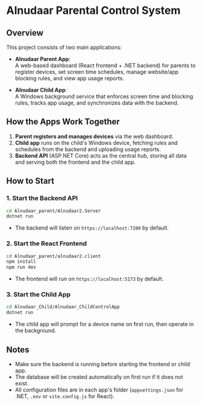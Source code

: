 # Alnudaar Parental Control System

## Overview

This project consists of two main applications:

- **Alnudaar Parent App**:  
  A web-based dashboard (React frontend + .NET backend) for parents to register devices, set screen time schedules, manage website/app blocking rules, and view app usage reports.

- **Alnudaar Child App**:  
  A Windows background service that enforces screen time and blocking rules, tracks app usage, and synchronizes data with the backend.

## How the Apps Work Together

1. **Parent registers and manages devices** via the web dashboard.
2. **Child app** runs on the child's Windows device, fetching rules and schedules from the backend and uploading usage reports.
3. **Backend API** (ASP.NET Core) acts as the central hub, storing all data and serving both the frontend and the child app.

## How to Start

### 1. Start the Backend API

```sh
cd Alnudaar_parent/Alnudaar2.Server
dotnet run
```
- The backend will listen on `https://localhost:7200` by default.

### 2. Start the React Frontend

```sh
cd Alnudaar_parent/alnudaar2.client
npm install
npm run dev
```
- The frontend will run on `https://localhost:5173` by default.

### 3. Start the Child App

```sh
cd Alnudaar_Child/Alnudaar_ChildControlApp
dotnet run
```
- The child app will prompt for a device name on first run, then operate in the background.

## Notes

- Make sure the backend is running before starting the frontend or child app.
- The database will be created automatically on first run if it does not exist.
- All configuration files are in each app's folder (`appsettings.json` for .NET, `.env` or `vite.config.js` for React).
